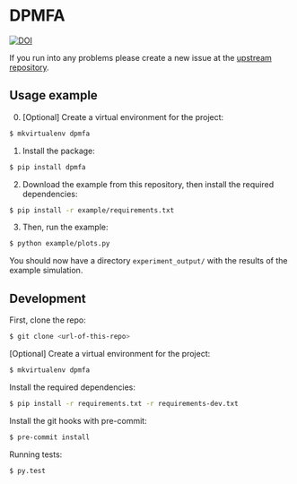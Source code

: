 # DPMFA

[![DOI](https://zenodo.org/badge/DOI/10.5281/zenodo.4059650.svg)](https://doi.org/10.5281/zenodo.4059650)

If you run into any problems please create a new issue at the [upstream repository](https://github.com/isr-ifi/dpmfa/issues).

## Usage example

0. [Optional] Create a virtual environment for the project:
```bash
$ mkvirtualenv dpmfa
```

1. Install the package:

```bash
$ pip install dpmfa
```

2. Download the example from this repository, then install the required dependencies:

```bash
$ pip install -r example/requirements.txt
```

3. Then, run the example:

```bash
$ python example/plots.py
```

You should now have a directory `experiment_output/` with the results of the
example simulation.

## Development

First, clone the repo:

```bash
$ git clone <url-of-this-repo>
```

[Optional] Create a virtual environment for the project:
```bash
$ mkvirtualenv dpmfa
```

Install the required dependencies:
```bash
$ pip install -r requirements.txt -r requirements-dev.txt
```

Install the git hooks with pre-commit:
```bash
$ pre-commit install
```

Running tests:
```bash
$ py.test
````
